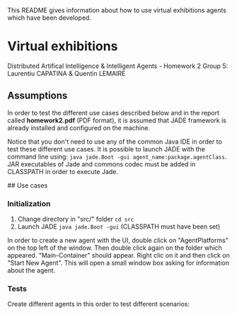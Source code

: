 This README gives information about how to use virtual exhibitions agents which 
have been developed.

# Virtual exhibitions

Distributed Artifical Intelligence & Intelligent Agents - Homework 2
Group 5: Laurentiu CAPATINA & Quentin LEMAIRE

## Assumptions

In order to test the different use cases described below and in the report 
called **homework2.pdf** (PDF format), it is assumed that JADE framework is 
already installed and configured on the machine.

Notice that you don't need to use any of the common Java IDE in order to test 
these different use cases. It is possible to launch JADE with the command line 
using: `java jade.Boot -gui agent_name:package.agentClass`. JAR executables of 
Jade and commons codec must be added in CLASSPATH in order to execute Jade.

## Use cases

### Initialization

1. Change directory in "src/" folder `cd src`
2. Launch JADE `java jade.Boot -gui` (CLASSPATH must have been set)

In order to create a new agent with the UI, double click on "AgentPlatforms" on 
the top left of the window. Then double click again on the folder which 
appeared. "Main-Container" should appear. Right clic on it and then click on 
"Start New Agent". This will open a small window box asking for information 
about the agent.

### Tests

Create different agents in this order to test different scenarios:


